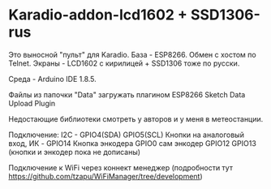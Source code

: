 # Karadio-addon-lcd1602 + SSD1306-rus
Это выносной "пульт" для Karadio. База - ESP8266. Обмен с хостом по Telnet. Экраны - LCD1602 с кирилицей + SSD1306 тоже по русски. 

Среда - Arduino IDE 1.8.5.  

Файлы из папочки "Data" загружать плагином ESP8266 Sketch Data Upload Plugin

Недостающие библиотеки смотреть у авторов и у меня в метеостанции.

Подключение: I2C - GPIO4(SDA) GPIO5(SCL) Кнопки на аналоговый вход, ИК - GPIO14 Кнопка энкодера GPIO0 сам энкодер GPIO12 GPIO13 (кнопки и энкодер пока не дописаны)

Подключение к WiFi через коннект менеджер (подробности тут https://github.com/tzapu/WiFiManager/tree/development)
